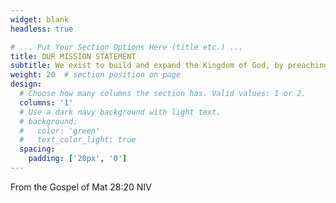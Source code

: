 ```yaml
---
widget: blank
headless: true

# ... Put Your Section Options Here (title etc.) ...
title: OUR MISSION STATEMENT
subtitle: We exist to build and expand the Kingdom of God, by preaching and teaching the holistic Gospel of Jesus Christ for the transformation and fulfillment of lives.
weight: 20  # section position on page
design:
  # Choose how many columns the section has. Valid values: 1 or 2.
  columns: '1'
  # Use a dark navy background with light text.
  # background:
  #   color: 'green'
  #   text_color_light: true
  spacing:
    padding: ['20px', '0']
---
```

From the Gospel of Mat 28:20 NIV
